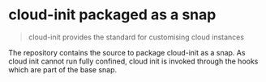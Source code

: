 # cloud-init packaged as a snap

> cloud-init provides the standard for customising cloud instances

The repository contains the source to package cloud-init as a snap.
As cloud init cannot run fully confined, cloud init is invoked
through the hooks which are part of the base snap.
